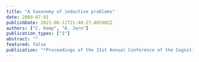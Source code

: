 ```yaml
---
title: "A taxonomy of inductive problems"
date: 2009-07-01
publishDate: 2021-06-11T21:40:27.865902Z
authors: ["C. Kemp", "A. Jern"]
publication_types: ["1"]
abstract: ""
featured: false
publication: "*Proceedings of the 31st Annual Conference of the Cognitive Science Society*"
---
```


